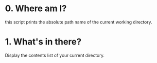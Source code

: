 # 0. Where am I?
this script prints the absolute path name of the current working directory.
# 1. What's in there?
Display the contents list of your current directory.
